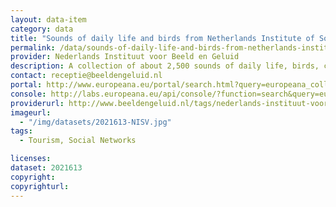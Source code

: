 ```yaml
---
layout: data-item
category: data
title: "Sounds of daily life and birds from Netherlands Institute of Sound and Vision"
permalink: /data/sounds-of-daily-life-and-birds-from-netherlands-institute-of-sound-and-vision
provider: Nederlands Instituut voor Beeld en Geluid
description: A collection of about 2,500 sounds of daily life, birds, city sounds, airplanes etc.
contact: receptie@beeldengeluid.nl
portal: http://www.europeana.eu/portal/search.html?query=europeana_collectionName%3A2021613*&rows=24
console: http://labs.europeana.eu/api/console/?function=search&query=europeana_collectionName%3A2021613*&rows=24
providerurl: http://www.beeldengeluid.nl/tags/nederlands-instituut-voor-beeld-en-geluid
imageurl:
  - "/img/datasets/2021613-NISV.jpg"
tags:
  - Tourism, Social Networks

licenses:
dataset: 2021613
copyright: 
copyrighturl: 
---
```

